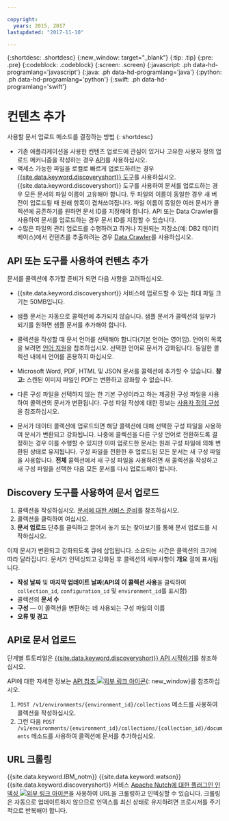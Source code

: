 ```yaml
---

copyright:
  years: 2015, 2017
lastupdated: "2017-11-10"

---
```


{:shortdesc: .shortdesc}
{:new_window: target="_blank"}
{:tip: .tip}
{:pre: .pre}
{:codeblock: .codeblock}
{:screen: .screen}
{:javascript: .ph data-hd-programlang='javascript'}
{:java: .ph data-hd-programlang='java'}
{:python: .ph data-hd-programlang='python'}
{:swift: .ph data-hd-programlang='swift'}

# 컨텐츠 추가

사용할 문서 업로드 메소드를 결정하는 방법
{: shortdesc}

-   기존 애플리케이션을 사용한 컨텐츠 업로드에 관심이 있거나 고유한 사용자 정의 업로드 메커니즘을 작성하는 경우 [API](/docs/services/discovery/getting-started.html)를 사용하십시오. 
-   액세스 가능한 파일을 로컬로 빠르게 업로드하려는 경우 [{{site.data.keyword.discoveryshort}} 도구](/docs/services/discovery/getting-started-tool.html)를 사용하십시오.
    {{site.data.keyword.discoveryshort}} 도구를 사용하여 문서를 업로드하는 경우 모든 문서의 파일 이름이 고유해야 합니다. 두 파일의 이름이 동일한 경우 새 버전이 업로드될 때 원래 항목이 겹쳐쓰여집니다. 파일 이름이 동일한 여러 문서가 콜렉션에 공존하기를 원하면 문서 ID를 지정해야 합니다. API 또는 Data Crawler를 사용하여 문서를 업로드하는 경우 문서 ID를 지정할 수 있습니다. 
-   수많은 파일의 관리 업로드를 수행하려고 하거나 지원되는 저장소(예: DB2 데이터베이스)에서 컨텐츠를 추출하려는 경우 [Data Crawler](/docs/services/discovery/data-crawler.html)를 사용하십시오. 

## API 또는 도구를 사용하여 컨텐츠 추가

문서를 콜렉션에 추가할 준비가 되면 다음 사항을 고려하십시오. 

-   {{site.data.keyword.discoveryshort}} 서비스에 업로드할 수 있는 최대 파일 크기는 50MB입니다. 

-   샘플 문서는 자동으로 콜렉션에 추가되지 않습니다. 샘플 문서가 콜렉션의 일부가 되기를 원하면 샘플 문서를 추가해야 합니다. 

-   콜렉션을 작성할 때 문서 언어를 선택해야 합니다(기본 언어는 영어임). 언어의 목록을 보려면 [언어 지원](/docs/services/discovery/language-support.html)을 참조하십시오. 선택한 언어로 문서가 강화됩니다. 동일한 콜렉션 내에서 언어를 혼용하지 마십시오. 

-   Microsoft Word, PDF, HTML 및 JSON 문서를 콜렉션에 추가할 수 있습니다. **참고:** 스캔된 이미지 파일인 PDF는 변환하고 강화할 수 없습니다.  

-   다른 구성 파일을 선택하지 않는 한 기본 구성이라고 하는 제공된 구성 파일을 사용하여 콜렉션의 문서가 변환됩니다. 구성 파일 작성에 대한 정보는 [사용자 정의 구성](/docs/services/discovery/building.html#custom-configuration)을 참조하십시오.

-   문서가 데이터 콜렉션에 업로드되면 해당 콜렉션에 대해 선택한 구성 파일을 사용하여 문서가 변환되고 강화됩니다. 나중에 콜렉션을 다른 구성 언어로 전환하도록 결정하는 경우 이를 수행할 수 있지만 이미 업로드한 문서는 원래 구성 파일에 의해 변환된 상태로 유지됩니다. 구성 파일을 전환한 후 업로드된 모든 문서는 새 구성 파일을 사용합니다. **전체** 콜렉션에서 새 구성 파일을 사용하려면 새 콜렉션을 작성하고 새 구성 파일을 선택한 다음 모든 문서를 다시 업로드해야 합니다. 

## Discovery 도구를 사용하여 문서 업로드

1.  콜렉션을 작성하십시오. [문서에 대한 서비스 준비](/docs/services/discovery/building.html#preparing-the-service-for-your-documents)를 참조하십시오.
1.  콜렉션을 클릭하여 여십시오. 
1.  **문서 업로드** 단추를 클릭하고 끌어서 놓기 또는 찾아보기를 통해 문서 업로드를 시작하십시오. 

이제 문서가 변환되고 강화되도록 큐에 삽입됩니다. 소요되는 시간은 콜렉션의 크기에 따라 달라집니다. 문서가 인덱싱되고 강화된 후 콜렉션의 세부사항이 **개요** 절에 표시됩니다. 

-   **작성 날짜** 및 **마지막 업데이트 날짜**(**API의 이 콜렉션 사용**을 클릭하여 `collection_id`, `configuration_id` 및 `environment_id`를 표시함)
-   콜렉션의 **문서 수**
-   **구성** — 이 콜렉션을 변환하는 데 사용되는 구성 파일의 이름
-   **오류 및 경고**

## API로 문서 업로드

단계별 튜토리얼은 [{{site.data.keyword.discoveryshort}} API 시작하기](/docs/services/discovery/getting-started.html)를 참조하십시오. 

API에 대한 자세한 정보는 [API 참조 ![외부 링크 아이콘](../../icons/launch-glyph.svg "외부 링크 아이콘")](http://www.ibm.com/watson/developercloud/discovery/api/v1/){: new_window}를 참조하십시오.

1.  `POST /v1/environments/{environment_id}/collections` 메소드를 사용하여 콜렉션을 작성하십시오. 
1.  그런 다음 `POST /v1/environments/{environment_id}/collections/{collection_id}/documents` 메소드를 사용하여 콜렉션에 문서를 추가하십시오. 

## URL 크롤링

{{site.data.keyword.IBM_notm}} {{site.data.keyword.watson}} {{site.data.keyword.discoveryshort}} 서비스 [Apache Nutch에 대한 플러그인 인덱싱 ![외부 링크 아이콘](../../icons/launch-glyph.svg "외부 링크 아이콘")](https://github.com/IBM-Watson/nutch-indexer-discovery)을 사용하여 URL을 크롤링하고 인덱싱할 수 있습니다. 크롤링은 자동으로 업데이트하지 않으므로 인덱스를 최신 상태로 유지하려면 프로시저를 주기적으로 반복해야 합니다. 
